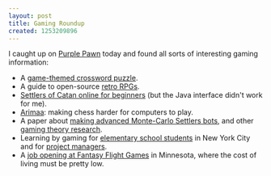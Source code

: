 ```yaml
---
layout: post
title: Gaming Roundup
created: 1253209896
---
```

I caught up on [Purple Pawn](http://www.purplepawn.com/) today and found all sorts of interesting gaming information:

* A [game-themed crossword puzzle](http://www.purplepawn.com/2009/08/board-game-themed-crossword-puzzle-from-merl-reagle/).
* A guide to open-source [retro RPGs](http://totheblogmobile.com/2009/05/08/a-guide-to-retro-clone-roleplaying-games/).
* [Settlers of Catan online for beginners](http://www.purplepawn.com/2009/09/catan-for-beginners-online/) (but the Java interface didn't work for me).
* [Arimaa](http://arimaa.com/arimaa/): making chess harder for computers to play.<!--break-->
* A paper about [making advanced Monte-Carlo Settlers bots](http://ticc.uvt.nl/icga/acg12/proceedings/Contribution100.pdf), and other [gaming theory research](http://www.purplepawn.com/2009/08/academic-game-scholarship-roundup/).
* Learning by gaming for [elementary school students](http://www.purplepawn.com/2009/09/quest-2-learn-grade-school-education-based-on-game-principles/) in New York City and for [project managers](http://www.purplepawn.com/2009/08/project-management-training-board-games/).
* A [job opening at Fantasy Flight Games](http://www.purplepawn.com/2009/09/job-opportunity-with-fantasy-flight-games/) in Minnesota, where the cost of living must be pretty low.
